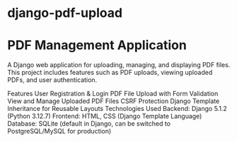 # django-pdf-upload

# PDF Management Application        
 A Django web application for uploading, managing, and displaying PDF files. This project includes features such as PDF uploads, viewing uploaded PDFs, and user authentication.

 Features
 User Registration & Login
 PDF File Upload with Form Validation
 View and Manage Uploaded PDF Files
 CSRF Protection
 Django Template Inheritance for Reusable Layouts
 Technologies Used
 Backend: Django 5.1.2 (Python 3.12.7)
 Frontend: HTML, CSS (Django Template Language)
 Database: SQLite (default in Django, can be switched to PostgreSQL/MySQL for production)
